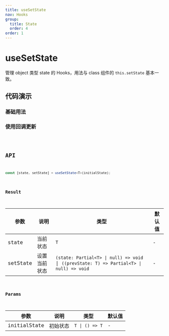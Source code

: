 ```yaml
---
title: useSetState
nav: Hooks
group:
  title: State
  order: 4
order: 1
---
```


# useSetState

管理 object 类型 state 的 Hooks，用法与 class 组件的 `this.setState` 基本一致。

## 代码演示

### 基础用法

<code src="./demo/demo1.tsx"></code>

### 使用回调更新

<code src="./demo/demo2.tsx" />

## API

```typescript
const [state, setState] = useSetState<T>(initialState);
```

### Result

| 参数     | 说明         | 类型                                                                                      | 默认值 |
| -------- | ------------ | ----------------------------------------------------------------------------------------- | ------ |
| state    | 当前状态     | `T`                                                                                       | -      |
| setState | 设置当前状态 | `(state: Partial<T> \| null) => void` \| `((prevState: T) => Partial<T> \| null) => void` | -      |

### Params

| 参数         | 说明     | 类型           | 默认值 |
| ------------ | -------- | -------------- | ------ |
| initialState | 初始状态 | `T \| () => T` | -      |

